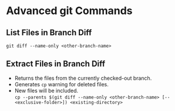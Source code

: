 # Advanced git Commands
## List Files in Branch Diff
`git diff --name-only <other-branch-name>`
## Extract Files in Branch Diff
* Returns the files from the currently checked-out branch.
* Generates `cp` warning for deleted files.
* New files will be included.<br/>
`cp --parents $(git diff --name-only <other-branch-name> [-- <exclusive-folder>]) <existing-directory>`
